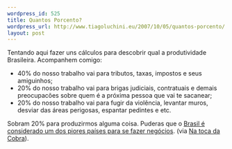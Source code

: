 ```yaml
--- 
wordpress_id: 525
title: Quantos Porcento?
wordpress_url: http://www.tiagoluchini.eu/2007/10/05/quantos-porcento/
layout: post
---
```

Tentando aqui fazer uns cálculos para descobrir qual a produtividade Brasileira. Acompanhem comigo:
<ul>
	<li>40% do nosso trabalho vai para tributos, taxas, impostos e seus amiguinhos;</li>
	<li>20% do nosso trabalho vai para brigas judiciais, contratuais e demais preocupacões sobre quem é a próxima pessoa que vai te sacanear;</li>
	<li>20% do nosso trabalho vai para fugir da violência, levantar muros, desviar das áreas perigosas, espantar pedintes e etc.</li>
</ul>
Sobram 20% para produzirmos alguma coisa. Puderas que o <a href="http://www.bbc.co.uk/portuguese/reporterbbc/story/2007/09/070926_brasilnegociosbird_fp.shtml" target="_blank">Brasil é considerado um dos piores países para se fazer negócios</a>. (via <a href="http://slsnake.wordpress.com/2007/09/29/burocracia-impostos-e-121-outros-motivos-para-nao-fazer-negocios-no-brasil/" target="_blank">Na toca da Cobra</a>).
